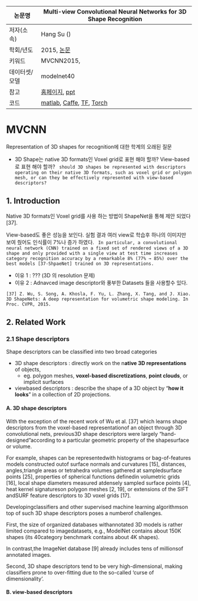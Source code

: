 

|논문명 | Multi-view Convolutional Neural Networks for 3D Shape Recognition |
| --- | --- |
| 저자\(소속\) | Hang Su \(\) |
| 학회/년도 | 2015, [논문](https://arxiv.org/abs/1505.00880) |
| 키워드 | MVCNN2015, |
| 데이터셋/모델 | modelnet40 |
| 참고 | [홈페이지](http://vis-www.cs.umass.edu/mvcnn/), [ppt](http://vis-www.cs.umass.edu/mvcnn/docs/1694_video.mp4) |
| 코드 | [matlab](https://github.com/suhangpro/mvcnn), [Caffe](https://github.com/suhangpro/mvcnn/tree/master/caffe), [TF](https://github.com/WeiTang114/MVCNN-TensorFlow), [Torch](https://github.com/eriche2016/mvcnn.torch) |


# MVCNN

Representation of 3D shapes for recognition에 대한 학계의 오래된 질문
-  3D Shape는 native 3D formats인 Voxel grid로 표현 해야 할까? View-based로 표현 해야 할까? ` should 3D shapes be represented with descriptors operating on their native 3D formats, such as voxel grid or polygon mesh, or can they be effectively represented with view-based descriptors?`



## 1. Introduction

Native 3D formats인 Voxel grid를 사용 하는 방법이 ShapeNet을 통해 제안 되었다[37]. 

 View-based도 좋은 성능을 보인다. 실험 결과 여러 view로 학습후 하나의 이미지만 보여 줬어도 인식률이 7%나 증가 하였다. ` In particular, a convolutional neural network (CNN) trained on a fixed set of rendered views of a 3D shape and only provided with a single view at test time increases category recognition accuracy by a remarkable 8% (77% → 85%) over the best models [37-ShpaeNet] trained on 3D representations.`
- 이유 1 :  ??? (3D 의 resolution 문제)
- 이유 2 :  Adnavced image descriptor와 풍부한  Datasets 들을 사용할수 있다. 

```
[37] Z. Wu, S. Song, A. Khosla, F. Yu, L. Zhang, X. Tang, and J. Xiao. 3D ShapeNets: A deep representation for volumetric shape modeling. In Proc. CVPR, 2015.
```

## 2. Related Work

### 2.1 Shape descriptors

Shape descriptors can be classified into two broad categories
- 3D shape descriptors : directly work on the n**ative 3D representations** of objects, 
	- eg. polygon meshes, **voxel-based discretizations**, **point clouds**, or implicit surfaces
- viewbased descriptors : describe the shape of a 3D object by “**how it looks**” in a collection of 2D projections.


#### A. 3D shape descriptors

With the exception of the recent work of Wu et al. [37] which learns shape descriptors from the voxel-based representationof an object through 3D convolutional nets, previous3D shape descriptors were largely “hand-designed”according to a particular geometric property of the shapesurface or volume. 

For example, shapes can be representedwith histograms or bag-of-features models constructed outof surface normals and curvatures [15], distances, angles,triangle areas or tetrahedra volumes gathered at sampledsurface points [25], properties of spherical functions definedin volumetric grids [16], local shape diameters measured atdensely sampled surface points [4], heat kernel signatureson polygon meshes [2, 19], or extensions of the SIFT andSURF feature descriptors to 3D voxel grids [17]. 

Developingclassifiers and other supervised machine learning algorithmson top of such 3D shape descriptors poses a numberof challenges. 

First, the size of organized databases withannotated 3D models is rather limited compared to imagedatasets, e.g., ModelNet contains about 150K shapes (its 40category benchmark contains about 4K shapes). 

In contrast,the ImageNet database [9] already includes tens of millionsof annotated images. 

Second, 3D shape descriptors tend to be very high-dimensional, making classifiers prone to over-fitting due to the so-called ‘curse of dimensionality’.

#### B. view-based descriptors

<!--stackedit_data:
eyJoaXN0b3J5IjpbLTQ0ODIzNTg0NF19
-->